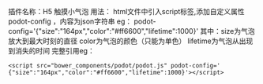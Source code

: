 插件名称：H5 触摸小气泡
用法：
	html文件中引入script标签,添加自定义属性 podot-config ，内容为json字符串
	eg： podot-config='{"size":"164px","color":"#ff6600","lifetime":1000}'
	其中：size为气泡放大到最大时刻的直径
		  color为气泡的颜色（只能为单色）
		  lifetime为气泡从出现到消失的时间
完整引用eg：
```
<script src="bower_components/podot/podot.js" podot-config='
{"size":"164px","color":"#ff6600","lifetime":1000}'></script>
```
          
